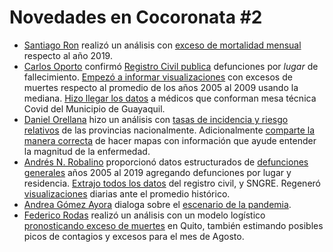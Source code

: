 # Novedades en Cocoronata #2

* [Santiago Ron](https://twitter.com/santiak) realizó un análisis con [exceso de mortalidad mensual](https://twitter.com/santiak/status/1290299130036850690) respecto al año 2019.
* [Carlos Oporto](https://twitter.com/carlosoporto) confirmó [Registro Civil publica](https://twitter.com/TaianoVicente2/status/1288877655266332675) defunciones por *lugar* de fallecimiento. [Empezó a informar visualizaciones](https://twitter.com/carlosoporto/status/1287869371767898112) con excesos de muertes respecto al promedio de los años 2005 al 2009 usando la mediana. [Hizo llegar los datos](https://twitter.com/carlosoporto/status/1288637137248821250) a médicos que conforman mesa técnica Covid del Municipio de Guayaquil.
* [Daniel Orellana](https://twitter.com/temporalista) hizo un análisis con [tasas de incidencia y riesgo relativos](https://twitter.com/temporalista/status/1288127656551002114) de las provincias nacionalmente. Adicionalmente [comparte la manera correcta](https://twitter.com/temporalista/status/1288127645117341697) de hacer mapas con información que ayude entender la magnitud de la enfermedad.
* [Andrés N. Robalino](http://twitter.com/andras_io) proporcionó datos estructurados de [defunciones generales](https://github.com/andrab/ecuacovid/tree/master/datos_crudos/defunciones) años 2005 al 2019 agregando defunciones por lugar y residencia. [Extrajo todos los datos](https://github.com/andrab/ecuacovid/commits/master) del registro civil, y SNGRE. Regeneró [visualizaciones](https://github.com/andrab/ecuacovid/tree/master/reportes) diarias ante el promedio histórico. 
* [Andrea Gómez Ayora](https://twitter.com/angiegomeza) dialoga sobre el [escenario de la pandemia](https://www.facebook.com/watch/live/?v=2673693656181885).
* [Federico Rodas](https://twitter.com/fmrodasespeedu1) realizó un análisis con un modelo logístico [pronosticando exceso de muertes](https://twitter.com/fmrodasespeedu1/status/1288254800661041153) en Quito, también estimando posibles picos de contagios y excesos para el mes de Agosto.